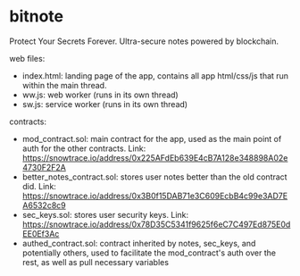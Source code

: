 # bitnote
Protect Your Secrets Forever. Ultra-secure notes powered by blockchain.

web files:
- index.html:	                landing page of the app, contains all app html/css/js that run within the main thread.
- ww.js:		                web worker (runs in its own thread)
- sw.js:		                service worker (runs in its own thread)

contracts:
- mod_contract.sol:				main contract for the app, used as the main point of auth for the other contracts. Link: https://snowtrace.io/address/0x225AFdEb639E4cB7A128e348898A02e4730F2F2A
- better_notes_contract.sol:	stores user notes better than the old contract did. Link: https://snowtrace.io/address/0x3B0f15DAB71e3C609EcbB4c99e3AD7EA6532c8c9
- sec_keys.sol:					stores user security keys. Link: https://snowtrace.io/address/0x78D35C5341f9625f6eC7C497Ed875E0dEE0Ef3Ac
- authed_contract.sol:			contract inherited by notes, sec_keys, and potentially others, used to facilitate the mod_contract's auth over the rest, as well as pull necessary variables
